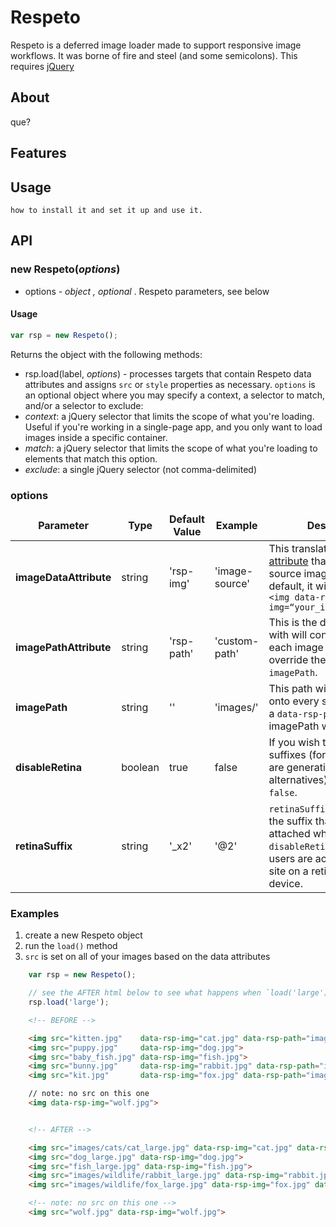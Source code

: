 # Respeto

Respeto is a deferred image loader made to support responsive image workflows. It was borne of fire and steel (and some semicolons). This requires [jQuery](http://jquery.org)

## About

que?

## Features

## Usage

`how to install it and set it up and use it.`

## API

### new Respeto(_options_)

* options - _object , optional_ . Respeto parameters, see below

#### Usage

```javascript
var rsp = new Respeto();
```

Returns the object with the following methods:

* rsp.load(label, _options_) - processes targets that contain Respeto data attributes and assigns `src` or `style` properties as necessary. `options` is an optional object where you may specify a context, a selector to match, and/or a selector to exclude:
 * *context*: a jQuery selector that limits the scope of what you're loading. Useful if you're working in a single-page app, and you only want to load images inside a specific container.
 * *match*: a jQuery selector that limits the scope of what you're loading to elements that match this option.
 * *exclude*: a single jQuery selector (not comma-delimited)

### options

<table border="0" cellspacing="0">
    <thead>
    	<td align="center"><strong>Parameter</strong></td>
    	<td align="center"><strong>Type</strong></td>
    	<td align="center"><strong>Default Value</strong></td>
    	<td align="center"><strong>Example</strong></td>
    	<td align="center"><strong>Description</strong></td>
  	</thead>
  	<tr>
  		<td><strong>imageDataAttribute</strong></td>
  		<td>string</td>
  		<td>'rsp-img'</td>
  		<td>'image-source'</td>
  		<td>This translates into a <a href="https://developer.mozilla.org/en-US/docs/Web/Guide/HTML/Using_data_attributes">data attribute</a> that contains a source image. Using the default, it will look like this: <code>&lt;img data-rsp-img=&ldquo;your_image_here.jpg&rdquo;&gt;</code></td>
  	</tr>
  	<tr>
  		<td><strong>imagePathAttribute</strong></td>
  		<td>string</td>
  		<td>'rsp-path'</td>
  		<td>'custom-path'</td>
  		<td>This is the data attribute with will contain paths for each image that wishes to override the global <code>imagePath</code>.</td>
  	</tr>
  	<tr>
  		<td><strong>imagePath</strong></td>
  		<td>string</td>
  		<td>''</td>
  		<td>'images/'</td>
  		<td>This path will be prefixed onto every source image. If a <code>data-rsp-path</code> is present, imagePath will be ignored.</td>
  	</tr>
  	<tr>
  		<td><strong>disableRetina</strong></td>
  		<td>boolean</td>
  		<td>true</td>
  		<td>false</td>
  		<td>If you wish to enable retina suffixes (for instance, if you are generating retina alternatives), set this to <code>false</code>.</td>
  	</tr>
  	<tr>
  		<td><strong>retinaSuffix</strong></td>
  		<td>string</td>
  		<td>'_x2'</td>
  		<td>'@2'</td>
  		<td><code>retinaSuffix</code> determines the suffix that will be attached when <code>disableRetina</code> is false, and users are accessing your site on a retina-friendly device.</td>
  	</tr>
</table>

### Examples

1. create a new Respeto object
2. run the `load()` method
3. `src` is set on all of your images based on the data attributes

```javascript
	var rsp = new Respeto();

	// see the AFTER html below to see what happens when `load('large')` runs
	rsp.load('large');
```

```html
	<!-- BEFORE -->

	<img src="kitten.jpg" 	 data-rsp-img="cat.jpg" data-rsp-path="images/cats/">
	<img src="puppy.jpg" 	 data-rsp-img="dog.jpg">
	<img src="baby_fish.jpg" data-rsp-img="fish.jpg">
	<img src="bunny.jpg" 	 data-rsp-img="rabbit.jpg" data-rsp-path="images/wildlife/">
	<img src="kit.jpg" 		 data-rsp-img="fox.jpg" data-rsp-path="images/wildlife/">

	// note: no src on this one
	<img data-rsp-img="wolf.jpg">


	<!-- AFTER -->

	<img src="images/cats/cat_large.jpg" data-rsp-img="cat.jpg" data-rsp-path="images/cats/">
	<img src="dog_large.jpg" data-rsp-img="dog.jpg">
	<img src="fish_large.jpg" data-rsp-img="fish.jpg">
	<img src="images/wildlife/rabbit_large.jpg" data-rsp-img="rabbit.jpg" data-rsp-path="images/wildlife/">
	<img src="images/wildlife/fox_large.jpg" data-rsp-img="fox.jpg" data-rsp-path="images/wildlife/">

	<!-- note: no src on this one -->
	<img src="wolf.jpg" data-rsp-img="wolf.jpg">
```